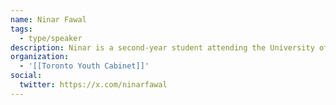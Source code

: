 ```yaml
---
name: Ninar Fawal
tags:
  - type/speaker
description: Ninar is a second-year student attending the University of Toronto, studying political science and international relations. She is passionate about political engagement, human rights, and democracy, and hopes that her community work makes a positive impact in those fields as well as others. She has long been passionate about newcomer issues, and volunteers with the Daughters for Life Foundation, which aims to sponsor the education of women in the Middle East, and has volunteered with other grass-roots charities to help with the resettlement of Syrian newcomers. She is fluent in English and Arabic, with a working knowledge of French.
organization:
  - '[[Toronto Youth Cabinet]]'
social:
  twitter: https://x.com/ninarfawal
---
```

